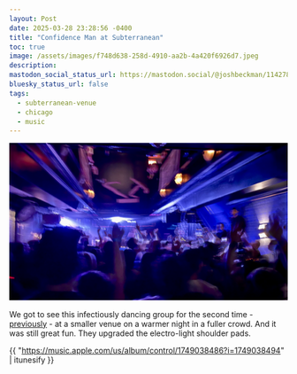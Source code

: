 ```yaml
---
layout: Post
date: 2025-03-28 23:28:56 -0400
title: "Confidence Man at Subterranean"
toc: true
image: /assets/images/f748d638-258d-4910-aa2b-4a420f6926d7.jpeg
description: 
mastodon_social_status_url: https://mastodon.social/@joshbeckman/114278791249865551
bluesky_status_url: false
tags:
  - subterranean-venue
  - chicago
  - music
---
```



![concert](/assets/images/f748d638-258d-4910-aa2b-4a420f6926d7.jpeg)

We got to see this infectiously dancing group for the second time - [previously](https://www.joshbeckman.org/blog/attending/confidence-man-at-lincoln-hall) - at a smaller venue on a warmer night in a fuller crowd. And it was still great fun. They upgraded the electro-light shoulder pads.

{{ "https://music.apple.com/us/album/control/1749038486?i=1749038494" | itunesify }}
